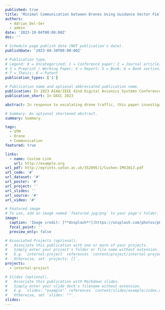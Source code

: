 ```yaml
---
published: true
title: 'Minimal Communication between Drones Using Guidance Vector Fields in Dense Airspace'
authors:
  - Adrian_Del-Ser
  - admin
date: '2023-10-04T00:00:00Z'
doi: ''

# Schedule page publish date (NOT publication's date).
publishDate: '2023-08-30T00:00:00Z'

# Publication type.
# Legend: 0 = Uncategorized; 1 = Conference paper; 2 = Journal article;
# 3 = Preprint / Working Paper; 4 = Report; 5 = Book; 6 = Book section;
# 7 = Thesis; 8 = Patent
publication_types: ['1']

# Publication name and optional abbreviated publication name.
publication: In 2023 AIAA/IEEE 42nd Digital Avionics Systems Conference (DASC)
publication_short: In DASC 2023

abstract: In response to escalating drone traffic, this paper investigates the interplay between drone density, communication frequency, and collision avoidance. We utilize artificial potential fields as a guidance mechanism for drones navigating in dense airspace. Through numerical simulations involving two to nine drones, we analyze how communication frequency correlates with collision rates as drone density increases. Our findings reveal the nuanced relationship between these variables, showing that communication frequency requirements increase with drone density for collision-free navigation. Furthermore, we present a theoretical framework predicting the relationship between drone density and the minimal communication frequency required for safe operations. We also demonstrate a simple experiment in the flying arena to highlight the influence of the rate of positional information sharing on the paths taken by drones.

# Summary. An optional shortened abstract.
summary: Summary.

tags:
  - UTM
  - Drone
  - Communication
featured: true

links:
  - name: Custom Link
    url: http://example.org
url_pdf: http://eprints.soton.ac.uk/352095/1/Cushen-IMV2013.pdf
url_code: '#'
url_dataset: '#'
url_poster: '#'
url_project: ''
url_slides: ''
url_source: '#'
url_video: '#'

# Featured image
# To use, add an image named `featured.jpg/png` to your page's folder.
image:
  caption: 'Image credit: [**Unsplash**](https://unsplash.com/photos/pLCdAaMFLTE)'
  focal_point: ''
  preview_only: false

# Associated Projects (optional).
#   Associate this publication with one or more of your projects.
#   Simply enter your project's folder or file name without extension.
#   E.g. `internal-project` references `content/project/internal-project/index.md`.
#   Otherwise, set `projects: []`.
projects:
  - internal-project

# Slides (optional).
#   Associate this publication with Markdown slides.
#   Simply enter your slide deck's filename without extension.
#   E.g. `slides: "example"` references `content/slides/example/index.md`.
#   Otherwise, set `slides: ""`.
slides:
---
```


<!-- {{% callout note %}}
Click the _Cite_ button above to demo the feature to enable visitors to import publication metadata into their reference management software.
{{% /callout %}}

Supplementary notes can be added here, including [code and math](https://wowchemy.com/docs/content/writing-markdown-latex/). -->
